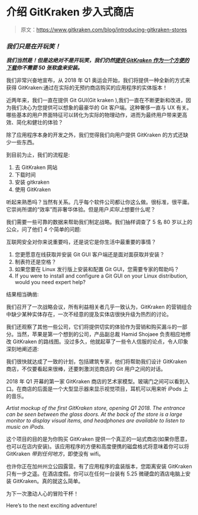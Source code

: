 # 介绍 GitKraken 步入式商店

> 原文：<https://www.gitkraken.com/blog/introducing-gitkraken-stores>

### ***我们只是在开玩笑！***

***我们当然是！但是这绝对不是开玩笑，我们仍然[提供 GitKraken 作为一个方便的下载](https://www.gitkraken.com/)你不需要 50 张软盘来安装。***

我们非常兴奋地宣布，从 2018 年 Q1 奥运会开始，我们将提供一种全新的方式来获得 GitKraken:通过在实际的无预约商店购买的应用程序的实体版本！

近两年来，我们一直在提供 Git GUI(Git kraken ),我们一直在不断更新和改进，因为我们决心为您提供可以想象的最豪华的 Git 客户端。这种奢侈一直与 UX 有关。哪些基本的用户界面特征可以转化为实际的物理动作，进而为最终用户带来更高效、简化和健壮的体验？

除了应用程序本身的开发之外，我们觉得我们向用户提供 GitKraken 的方式还缺少一些东西。

到目前为止，我们的流程是:

1.  去 GitKraken 网站
2.  下载时间
3.  安装 gitkraken
4.  使用 GitKraken

听起来熟悉吗？当然有关系。几乎每个软件公司都让你这么做。很标准，很平庸。它崇尚所谓的“效率”而非奢华体验。但是用户*实际上*想要什么呢？

我们需要一些可靠的数据来帮助我们制定战略。我们抽样调查了 5 名 80 岁以上的公众，问了他们 4 个简单的问题:

互联网安全对你来说重要吗，还是说它是你生活中最重要的事情？

1.  您更愿意在线获取并安装 Git GUI 客户端还是面对面获取并安装？
2.  制表符还是空格？
3.  如果您要在 Linux 发行版上安装和配置 Git GUI，您需要专家的帮助吗？
4.  If you were to install and configure a Git GUI on your Linux distribution, would you need expert help?

结果相当确凿:

我们召开了一次战略会议，所有利益相关者几乎一致认为，GitKraken 的营销组合中缺少某种实体存在，一次不经意的提及实体店很快升级为热烈的讨论。

我们还观察了其他一些公司，它们将提供切实的体验作为营销和购买漏斗的一部分。当然，苹果是第一个想到的公司，产品副总裁 Hamid Shojaee 负责相应地修改 GitKraken 的路线图。没过多久，他就起草了一些令人信服的论点，令人印象深刻地阐述道:

我们很快就达成了一致的计划，包括建筑专家，他们将帮助我们设计 GitKraken 商店，不仅要看起来很棒，还要刺激浏览商店的 Git 用户之间的对话。

2018 年 Q1 开幕的第一家 GitKraken 商店的艺术家模型。玻璃门之间可以看到入口。在商店的后面是一个大型显示器来显示视觉项目，耳机可以用来听 iPods 上的音乐。

*Artist mockup of the first GitKraken store, opening Q1 2018\. The entrance can be seen between the glass doors. At the back of the store is a large monitor to display visual items, and headphones are available to listen to music on iPods.*

这个项目的目的是为你购买 GitKraken 提供一个真正的一站式商店(如果你愿意，也可以在店内安装)。该应用程序的方便和高度便携的磁盘格式将意味着你可以将 GitKraken *带到任何地方*，即使没有 wifi。

也许你正在加州州立公园露营。有了应用程序的盒装版本，您距离安装 GitKraken 只有一步之遥。在酒店度假。你可以在任何一台装有 5.25 微硬盘的酒店电脑上安装 GitKraken。真的就这么简单。

为下一次激动人心的冒险干杯！

Here’s to the next exciting adventure!